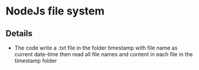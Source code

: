 # NodeJs file system

## Details
- The code write a .txt file in the folder timestamp with file name as current date-time then read all file names and content in each file in the timestamp folder 
